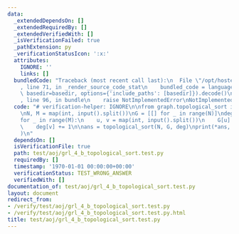 ```yaml
---
data:
  _extendedDependsOn: []
  _extendedRequiredBy: []
  _extendedVerifiedWith: []
  _isVerificationFailed: true
  _pathExtension: py
  _verificationStatusIcon: ':x:'
  attributes:
    IGNORE: ''
    links: []
  bundledCode: "Traceback (most recent call last):\n  File \"/opt/hostedtoolcache/PyPy/3.7.13/x64/site-packages/onlinejudge_verify/documentation/build.py\"\
    , line 71, in _render_source_code_stat\n    bundled_code = language.bundle(stat.path,\
    \ basedir=basedir, options={'include_paths': [basedir]}).decode()\n  File \"/opt/hostedtoolcache/PyPy/3.7.13/x64/site-packages/onlinejudge_verify/languages/python.py\"\
    , line 96, in bundle\n    raise NotImplementedError\nNotImplementedError\n"
  code: "# verification-helper: IGNORE\n\nfrom graph.topological_sort import topological_sort\n\
    \nN, M = map(int, input().split())\nG = [[] for _ in range(N)]\ndeg = [0] * N\n\
    for _ in range(M):\n    u, v = map(int, input().split())\n    G[u].append(v)\n\
    \    deg[v] += 1\n\nans = topological_sort(N, G, deg)\nprint(*ans, sep=\"\\n\"\
    )\n"
  dependsOn: []
  isVerificationFile: true
  path: test/aoj/grl_4_b_topological_sort.test.py
  requiredBy: []
  timestamp: '1970-01-01 00:00:00+00:00'
  verificationStatus: TEST_WRONG_ANSWER
  verifiedWith: []
documentation_of: test/aoj/grl_4_b_topological_sort.test.py
layout: document
redirect_from:
- /verify/test/aoj/grl_4_b_topological_sort.test.py
- /verify/test/aoj/grl_4_b_topological_sort.test.py.html
title: test/aoj/grl_4_b_topological_sort.test.py
---
```

